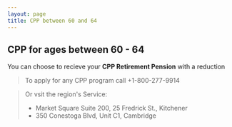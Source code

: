 ```yaml
---
layout: page
title: CPP between 60 and 64
---
```


## CPP for ages between 60 - 64

You can choose to recieve your **CPP Retirement Pension** with a reduction

>To apply for any CPP program call +1-800-277-9914 

>Or vsit the region's Service:
>- Market Square Suite 200, 25 Fredrick St., Kitchener
>- 350 Conestoga Blvd, Unit C1, Cambridge

